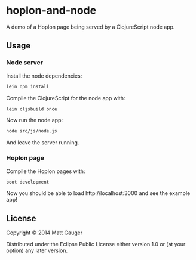 # hoplon-and-node

A demo of a Hoplon page being served by a ClojureScript node app.

## Usage

### Node server

Install the node dependencies:

```bash
lein npm install
```

Compile the ClojureScript for the node app with:

```bash
lein cljsbuild once
```

Now run the node app:

```bash
node src/js/node.js
```

And leave the server running.

### Hoplon page

Compile the Hoplon pages with:

```bash
boot development
```

Now you should be able to load http://localhost:3000 and see the example app!

## License

Copyright © 2014 Matt Gauger

Distributed under the Eclipse Public License either version 1.0 or (at
your option) any later version.
